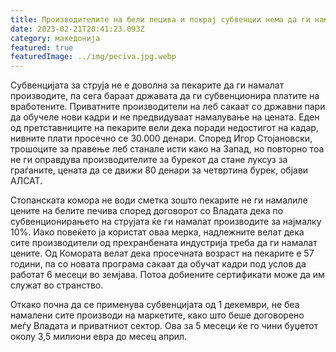 ```yaml
---
title: Производителите на бели пецива и покрај субвенции нема да ги намалат цените
date: 2023-02-21T20:41:23.093Z
category: македонија
featured: true
featuredImage: ../img/peciva.jpg.webp
---
```


Субвенцијата за струја не е доволна за пекарите да ги намалат производите, па сега бараат државата да ги субвенционира платите на вработените. Приватните производители на леб сакаат со државни пари да обучеле нови кадри и не предвидуваат намалување на цената. Еден од претставниците на пекарите вели дека поради недостигот на кадар, нивните плати просечно се 30.000 денари. Според Игор Стојановски, трошоците за правење леб станале исти како на Запад, но повторно тоа не ги оправдува производителите за бурекот да стане луксуз за граѓаните, цената да се движи 80 денари за четвртина бурек, објави АЛСАТ.

Стопанската комора не води сметка зошто пекарите не ги намалиле цените на белите печива според договорот со Владата дека по субвенционирањето на струјата ќе ги намалат производите за најмалку 10%. Иако повеќето ја користат оваа мерка, надлежните велат дека сите производители од прехранбената индустрија треба да ги намалат цените. Од Комората велат дека просечната возраст на пекарите е 57 години, па со новата програма сакаат да обучат кадри под услов да работат 6 месеци во земјава. Потоа добиените сертификати може да им служат во странство.

Откако почна да се применува субвенцијата од 1 декември, не беа намалени сите производи на маркетите, како што беше договорено меѓу Владата и приватниот сектор. Ова за 5 месеци ќе го чини буџетот околу 3,5 милиони евра до месец април.
